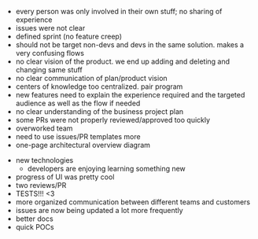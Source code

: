  - every person was only involved in their own stuff; no sharing of experience
 - issues were not clear
 - defined sprint (no feature creep)
 - should not be target non-devs and devs in the same solution. makes a very confusing flows
 - no clear vision of the product. we end up adding and deleting and changing same stuff
 - no clear communication of plan/product vision
 - centers of knowledge too centralized. pair program
 - new features need to explain the experience required and the targeted audience as well as the flow if needed
 - no clear understanding of the business project plan
 - some PRs were not properly reviewed/approved too quickly
 - overworked team
 - need to use issues/PR templates more
 - one-page architectural overview diagram

 
 
 + new technologies
     + developers are enjoying learning something new
 + progress of UI was pretty cool
 + two reviews/PR
 + TESTS!!! <3
 + more organized communication between different teams and customers
 + issues are now being updated a lot more frequently
 + better docs
 + quick POCs

